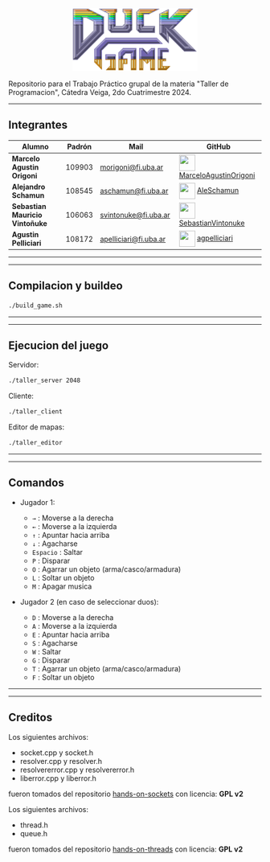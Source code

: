 <p align="center">
    <img src="/res/duckGameTitle.png" alt="Logo del Juego" width="250" />
</p>

Repositorio para el Trabajo Práctico grupal de la materia "Taller de Programacion", Cátedra Veiga, 2do Cuatrimestre 2024.

<hr/>

## Integrantes

| <center>Alumno</center>          | <center>Padrón</center> | <center>Mail</center>  | <center>GitHub</center>                                                                                                                                                          |
| :------------------------------- | :---------------------: | :--------------------- | :------------------------------------------------------------------------------------------------------------------------------------------------------------------------------- |
| **Marcelo Agustin Origoni**      |         109903          | morigoni@fi.uba.ar     | <img align="center" src="https://github.com/MarceloAgustinOrigoniGuillaume.png" height=32 width=32 /> [MarceloAgustinOrigoni](https://github.com/MarceloAgustinOrigoniGuillaume) |
| **Alejandro Schamun**            |         108545          | aschamun@fi.uba.ar     | <img align="center" src="https://github.com/AleSchamun.png" height=32 width=32 /> [AleSchamun](https://github.com/AleSchamun)                                                    |
| **Sebastian Mauricio Vintoñuke** |         106063          | svintonuke@fi.uba.ar         | <img align="center" src="https://github.com/SebastianVintonuke.png" height=32 width=32 /> [SebastianVintonuke](https://github.com/SebastianVintonuke)                            |
| **Agustin Pelliciari**           |         108172          | apelliciari@fi.uba.ar  | <img align="center" src="https://github.com/agpelliciari.png" height=32 width=32 /> [agpelliciari](https://github.com/agpelliciari)                                              |

<hr width="100%" align="left" />

<hr/>

## Compilacion y buildeo
```sh
./build_game.sh
```

<hr width="100%" align="left" />

<hr/>

## Ejecucion del juego

Servidor:

```sh
./taller_server 2048
```

Cliente:

```sh
./taller_client
```

Editor de mapas:

```sh
./taller_editor
```

<hr width="100%" align="left" />

<hr/>

## Comandos
- Jugador 1:
  - `→` : Moverse a la derecha
  - `←` : Moverse a la izquierda
  - `↑` : Apuntar hacia arriba
  - `↓` : Agacharse
  - `Espacio` : Saltar
  - `P` : Disparar
  - `O` : Agarrar un objeto (arma/casco/armadura)
  - `L` : Soltar un objeto
  - `M` : Apagar musica

- Jugador 2 (en caso de seleccionar duos):
  - `D` : Moverse a la derecha
  - `A` : Moverse a la izquierda
  - `E` : Apuntar hacia arriba
  - `S` : Agacharse
  - `W` : Saltar
  - `G` : Disparar
  - `T` : Agarrar un objeto (arma/casco/armadura)
  - `F` : Soltar un objeto

<hr width="100%" align="left" />

<hr/>

## Creditos

Los siguientes archivos:

- socket.cpp y socket.h
- resolver.cpp y resolver.h
- resolvererror.cpp y resolvererror.h
- liberror.cpp y liberror.h

fueron tomados del repositorio [hands-on-sockets](https://github.com/eldipa/hands-on-sockets-in-cpp) con licencia: **GPL v2**

Los siguientes archivos:

- thread.h
- queue.h

fueron tomados del repositorio [hands-on-threads](https://github.com/eldipa/hands-on-threads) con licencia: **GPL v2**
